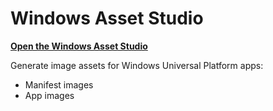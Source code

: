 Windows Asset Studio
====================

**[Open the Windows Asset Studio](http://lukis100.github.io/WindowsAssetStudio/)**

Generate image assets for Windows Universal Platform apps:

- Manifest images
- App images